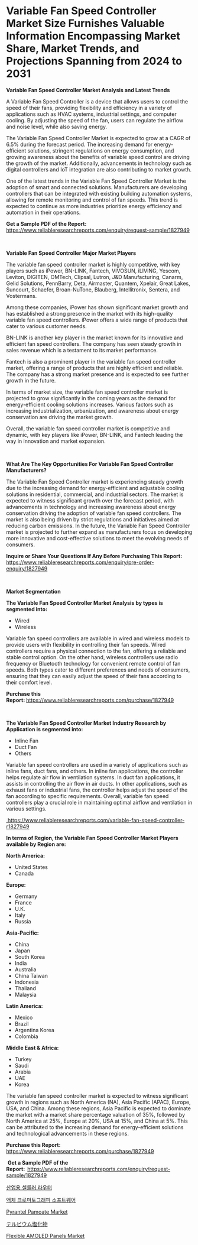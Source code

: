 <p><h1>Variable Fan Speed Controller Market Size Furnishes Valuable Information Encompassing Market Share, Market Trends, and Projections Spanning from 2024 to 2031</h1></p><p><strong>Variable Fan Speed Controller Market Analysis and Latest Trends</strong></p>
<p><p>A Variable Fan Speed Controller is a device that allows users to control the speed of their fans, providing flexibility and efficiency in a variety of applications such as HVAC systems, industrial settings, and computer cooling. By adjusting the speed of the fan, users can regulate the airflow and noise level, while also saving energy.</p><p>The Variable Fan Speed Controller Market is expected to grow at a CAGR of 6.5% during the forecast period. The increasing demand for energy-efficient solutions, stringent regulations on energy consumption, and growing awareness about the benefits of variable speed control are driving the growth of the market. Additionally, advancements in technology such as digital controllers and IoT integration are also contributing to market growth.</p><p>One of the latest trends in the Variable Fan Speed Controller Market is the adoption of smart and connected solutions. Manufacturers are developing controllers that can be integrated with existing building automation systems, allowing for remote monitoring and control of fan speeds. This trend is expected to continue as more industries prioritize energy efficiency and automation in their operations.</p></p>
<p><strong>Get a Sample PDF of the Report:&nbsp;</strong> <a href="https://www.reliableresearchreports.com/enquiry/request-sample/1827949">https://www.reliableresearchreports.com/enquiry/request-sample/1827949</a></p>
<p>&nbsp;</p>
<p><strong>Variable Fan Speed Controller Major Market Players</strong></p>
<p><p>The variable fan speed controller market is highly competitive, with key players such as iPower, BN-LINK, Fantech, VIVOSUN, iLIVING, Yescom, Leviton, DIGITEN, OMTech, Clipsal, Lutron, J&D Manufacturing, Canarm, Gelid Solutions, PennBarry, Deta, Airmaster, Quantem, Xpelair, Great Lakes, Suncourt, Schaefer, Broan-NuTone, Blauberg, Intellitronix, Sentera, and Vostermans. </p><p>Among these companies, iPower has shown significant market growth and has established a strong presence in the market with its high-quality variable fan speed controllers. iPower offers a wide range of products that cater to various customer needs. </p><p>BN-LINK is another key player in the market known for its innovative and efficient fan speed controllers. The company has seen steady growth in sales revenue which is a testament to its market performance.</p><p>Fantech is also a prominent player in the variable fan speed controller market, offering a range of products that are highly efficient and reliable. The company has a strong market presence and is expected to see further growth in the future.</p><p>In terms of market size, the variable fan speed controller market is projected to grow significantly in the coming years as the demand for energy-efficient cooling solutions increases. Various factors such as increasing industrialization, urbanization, and awareness about energy conservation are driving the market growth.</p><p>Overall, the variable fan speed controller market is competitive and dynamic, with key players like iPower, BN-LINK, and Fantech leading the way in innovation and market expansion.</p></p>
<p>&nbsp;</p>
<p><strong>What Are The Key Opportunities For Variable Fan Speed Controller Manufacturers?</strong></p>
<p><p>The Variable Fan Speed Controller market is experiencing steady growth due to the increasing demand for energy-efficient and adjustable cooling solutions in residential, commercial, and industrial sectors. The market is expected to witness significant growth over the forecast period, with advancements in technology and increasing awareness about energy conservation driving the adoption of variable fan speed controllers. The market is also being driven by strict regulations and initiatives aimed at reducing carbon emissions. In the future, the Variable Fan Speed Controller market is projected to further expand as manufacturers focus on developing more innovative and cost-effective solutions to meet the evolving needs of consumers.</p></p>
<p><strong>Inquire or Share Your Questions If Any Before Purchasing This Report:</strong> <a href="https://www.reliableresearchreports.com/enquiry/pre-order-enquiry/1827949">https://www.reliableresearchreports.com/enquiry/pre-order-enquiry/1827949</a></p>
<p>&nbsp;</p>
<p><strong>Market Segmentation</strong></p>
<p><strong>The Variable Fan Speed Controller Market Analysis by types is segmented into:</strong></p>
<p><ul><li>Wired</li><li>Wireless</li></ul></p>
<p><p>Variable fan speed controllers are available in wired and wireless models to provide users with flexibility in controlling their fan speeds. Wired controllers require a physical connection to the fan, offering a reliable and stable control option. On the other hand, wireless controllers use radio frequency or Bluetooth technology for convenient remote control of fan speeds. Both types cater to different preferences and needs of consumers, ensuring that they can easily adjust the speed of their fans according to their comfort level.</p></p>
<p><strong>Purchase this Report:&nbsp;</strong><a href="https://www.reliableresearchreports.com/purchase/1827949">https://www.reliableresearchreports.com/purchase/1827949</a></p>
<p>&nbsp;</p>
<p><strong>The Variable Fan Speed Controller Market Industry Research by Application is segmented into:</strong></p>
<p><ul><li>Inline Fan</li><li>Duct Fan</li><li>Others</li></ul></p>
<p><p>Variable fan speed controllers are used in a variety of applications such as inline fans, duct fans, and others. In inline fan applications, the controller helps regulate air flow in ventilation systems. In duct fan applications, it assists in controlling the air flow in air ducts. In other applications, such as exhaust fans or industrial fans, the controller helps adjust the speed of the fan according to specific requirements. Overall, variable fan speed controllers play a crucial role in maintaining optimal airflow and ventilation in various settings.</p></p>
<p><a href="https://www.reliableresearchreports.com/variable-fan-speed-controller-r1827949">&nbsp;https://www.reliableresearchreports.com/variable-fan-speed-controller-r1827949</a></p>
<p><strong>In terms of Region, the Variable Fan Speed Controller Market Players available by Region are:</strong></p>
<p>
    <p> <strong> North America: </strong>
        <ul>
            <li>United States</li>
            <li>Canada</li>
        </ul>
        </p> 
    <p> <strong> Europe: </strong>
        <ul>
            <li>Germany</li>
            <li>France</li>
            <li>U.K.</li>
            <li>Italy</li>
            <li>Russia</li>
        </ul>
        </p> 
    <p> <strong> Asia-Pacific: </strong>
        <ul>
            <li>China</li>
            <li>Japan</li>
            <li>South Korea</li>
            <li>India</li>
            <li>Australia</li>
            <li>China Taiwan</li>
            <li>Indonesia</li>
            <li>Thailand</li>
            <li>Malaysia</li>
        </ul>
        </p> 
    <p> <strong> Latin America: </strong>
        <ul>
            <li>Mexico</li>
            <li>Brazil</li>
            <li>Argentina Korea</li>
            <li>Colombia</li>
        </ul>
        </p> 
    <p> <strong> Middle East & Africa: </strong>
        <ul>
            <li>Turkey</li>
            <li>Saudi</li>
            <li>Arabia</li>
            <li>UAE</li>
            <li>Korea</li>
        </ul>
    </p>
    </p>
<p><p>The variable fan speed controller market is expected to witness significant growth in regions such as North America (NA), Asia Pacific (APAC), Europe, USA, and China. Among these regions, Asia Pacific is expected to dominate the market with a market share percentage valuation of 35%, followed by North America at 25%, Europe at 20%, USA at 15%, and China at 5%. This can be attributed to the increasing demand for energy-efficient solutions and technological advancements in these regions.</p></p>
<p><strong>Purchase this Report: </strong><a href="https://www.reliableresearchreports.com/purchase/1827949">https://www.reliableresearchreports.com/purchase/1827949</a></p>
<p>&nbsp;<strong>Get a Sample PDF of the Report:&nbsp;&nbsp;</strong><a href="https://www.reliableresearchreports.com/enquiry/request-sample/1827949">https://www.reliableresearchreports.com/enquiry/request-sample/1827949</a></p>
<p><strong></strong></p>
<p><p><a href="https://github.com/vsn7qpua81q/Market-Research-Report-List-1/blob/main/894707128431.md">산업용 셀룰러 라우터</a></p><p><a href="https://github.com/trmesnao7959541/Market-Research-Report-List-1/blob/main/542762728430.md">액체 크로마토그래피 소프트웨어</a></p><p><a href="https://issuu.com/reportprime-2/docs/pyrantel-pamoate-market-size-2030.pptx">Pyrantel Pamoate Market</a></p><p><a href="https://github.com/adcxff01450218/Market-Research-Report-List-1/blob/main/749036131023.md">テルビウム塩化物</a></p><p><a href="https://www.linkedin.com/pulse/flexible-amoled-panels-market-competitive-analysis-trends-yz05c?trackingId=Tjxpz2JfcZJPv4XmP8jIQw%3D%3D">Flexible AMOLED Panels Market</a></p></p>